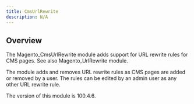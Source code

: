 ```yaml
---
title: CmsUrlRewrite
description: N/A
---
```


## Overview

The Magento_CmsUrlRewrite module adds support for URL rewrite rules for CMS pages. See also Magento_UrlRewrite module.

The module adds and removes URL rewrite rules as CMS pages are added or removed by a user.
The rules can be edited by an admin user as any other URL rewrite rule.

<InlineAlert slots="text" />
The version of this module is 100.4.6.
